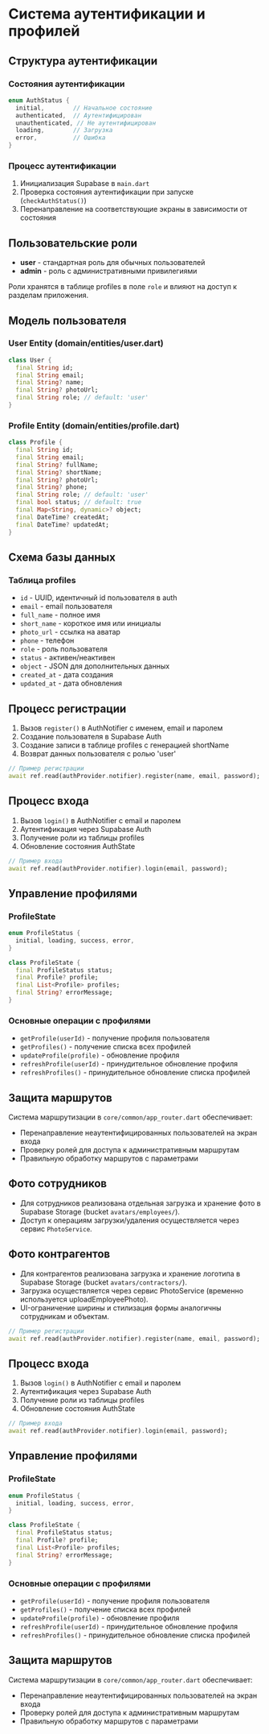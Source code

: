 # Система аутентификации и профилей

## Структура аутентификации

### Состояния аутентификации
```dart
enum AuthStatus {
  initial,        // Начальное состояние
  authenticated,  // Аутентифицирован
  unauthenticated, // Не аутентифицирован
  loading,        // Загрузка
  error,          // Ошибка
}
```

### Процесс аутентификации
1. Инициализация Supabase в `main.dart`
2. Проверка состояния аутентификации при запуске (`checkAuthStatus()`)
3. Перенаправление на соответствующие экраны в зависимости от состояния

## Пользовательские роли

- **user** - стандартная роль для обычных пользователей
- **admin** - роль с административными привилегиями

Роли хранятся в таблице profiles в поле `role` и влияют на доступ к разделам приложения.

## Модель пользователя

### User Entity (domain/entities/user.dart)
```dart
class User {
  final String id;
  final String email;
  final String? name;
  final String? photoUrl;
  final String role; // default: 'user'
}
```

### Profile Entity (domain/entities/profile.dart)
```dart
class Profile {
  final String id;
  final String email;
  final String? fullName;
  final String? shortName;
  final String? photoUrl;
  final String? phone;
  final String role; // default: 'user'
  final bool status; // default: true
  final Map<String, dynamic>? object;
  final DateTime? createdAt;
  final DateTime? updatedAt;
}
```

## Схема базы данных

### Таблица profiles
- `id` - UUID, идентичный id пользователя в auth
- `email` - email пользователя
- `full_name` - полное имя
- `short_name` - короткое имя или инициалы
- `photo_url` - ссылка на аватар
- `phone` - телефон
- `role` - роль пользователя
- `status` - активен/неактивен
- `object` - JSON для дополнительных данных
- `created_at` - дата создания
- `updated_at` - дата обновления

## Процесс регистрации

1. Вызов `register()` в AuthNotifier с именем, email и паролем
2. Создание пользователя в Supabase Auth
3. Создание записи в таблице profiles с генерацией shortName
4. Возврат данных пользователя с ролью 'user'

```dart
// Пример регистрации
await ref.read(authProvider.notifier).register(name, email, password);
```

## Процесс входа

1. Вызов `login()` в AuthNotifier с email и паролем
2. Аутентификация через Supabase Auth
3. Получение роли из таблицы profiles
4. Обновление состояния AuthState

```dart
// Пример входа
await ref.read(authProvider.notifier).login(email, password);
```

## Управление профилями

### ProfileState
```dart
enum ProfileStatus {
  initial, loading, success, error,
}

class ProfileState {
  final ProfileStatus status;
  final Profile? profile;
  final List<Profile> profiles;
  final String? errorMessage;
}
```

### Основные операции с профилями
- `getProfile(userId)` - получение профиля пользователя
- `getProfiles()` - получение списка всех профилей
- `updateProfile(profile)` - обновление профиля
- `refreshProfile(userId)` - принудительное обновление профиля
- `refreshProfiles()` - принудительное обновление списка профилей

## Защита маршрутов

Система маршрутизации в `core/common/app_router.dart` обеспечивает:
- Перенаправление неаутентифицированных пользователей на экран входа
- Проверку ролей для доступа к административным маршрутам
- Правильную обработку маршрутов с параметрами 

## Фото сотрудников

- Для сотрудников реализована отдельная загрузка и хранение фото в Supabase Storage (bucket `avatars/employees/`).
- Доступ к операциям загрузки/удаления осуществляется через сервис `PhotoService`.

## Фото контрагентов

- Для контрагентов реализована загрузка и хранение логотипа в Supabase Storage (bucket `avatars/contractors/`).
- Загрузка осуществляется через сервис PhotoService (временно используется uploadEmployeePhoto). 
- UI-ограничение ширины и стилизация формы аналогичны сотрудникам и объектам.

```dart
// Пример регистрации
await ref.read(authProvider.notifier).register(name, email, password);
```

## Процесс входа

1. Вызов `login()` в AuthNotifier с email и паролем
2. Аутентификация через Supabase Auth
3. Получение роли из таблицы profiles
4. Обновление состояния AuthState

```dart
// Пример входа
await ref.read(authProvider.notifier).login(email, password);
```

## Управление профилями

### ProfileState
```dart
enum ProfileStatus {
  initial, loading, success, error,
}

class ProfileState {
  final ProfileStatus status;
  final Profile? profile;
  final List<Profile> profiles;
  final String? errorMessage;
}
```

### Основные операции с профилями
- `getProfile(userId)` - получение профиля пользователя
- `getProfiles()` - получение списка всех профилей
- `updateProfile(profile)` - обновление профиля
- `refreshProfile(userId)` - принудительное обновление профиля
- `refreshProfiles()` - принудительное обновление списка профилей

## Защита маршрутов

Система маршрутизации в `core/common/app_router.dart` обеспечивает:
- Перенаправление неаутентифицированных пользователей на экран входа
- Проверку ролей для доступа к административным маршрутам
- Правильную обработку маршрутов с параметрами 